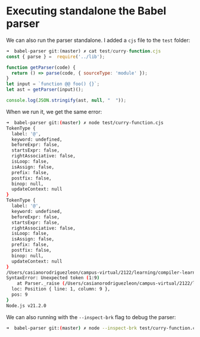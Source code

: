 # Executing standalone the Babel parser

We can also run the parser standalone. I added a `cjs` file to the `test` folder:

```js
➜  babel-parser git:(master) ✗ cat test/curry-function.cjs 
const { parse } =  require('../lib');

function getParser(code) {
  return () => parse(code, { sourceType: 'module' });
}
let input = `function @@ foo() {}`;
let ast = getParser(input)();

console.log(JSON.stringify(ast, null, "  "));
```

When we run it, we  get the same error:

```sh
➜  babel-parser git:(master) ✗ node test/curry-function.cjs 
TokenType {
  label: '@',
  keyword: undefined,
  beforeExpr: false,
  startsExpr: false,
  rightAssociative: false,
  isLoop: false,
  isAssign: false,
  prefix: false,
  postfix: false,
  binop: null,
  updateContext: null
}
TokenType {
  label: '@',
  keyword: undefined,
  beforeExpr: false,
  startsExpr: false,
  rightAssociative: false,
  isLoop: false,
  isAssign: false,
  prefix: false,
  postfix: false,
  binop: null,
  updateContext: null
}
/Users/casianorodriguezleon/campus-virtual/2122/learning/compiler-learning/babel-tanhauhau/packages/babel-parser/lib/parser/error.js:50
SyntaxError: Unexpected token (1:9)
    at Parser._raise (/Users/casianorodriguezleon/campus-virtual/2122/learning/compiler-learning/babel-tanhauhau/    at Parser.parseIdentifierName (/Users/casianorodriguezleon/campus-virtual/2122/learning/compiler-learning/babel-tanhauhau/packages/babel-parser/lib/parser/expression.js:1517:18) {
  loc: Position { line: 1, column: 9 },
  pos: 9
}
Node.js v21.2.0
```

We can also running with the `--inspect-brk` flag to debug the parser:

```sh
➜  babel-parser git:(master) ✗ node --inspect-brk test/curry-function.cjs
```